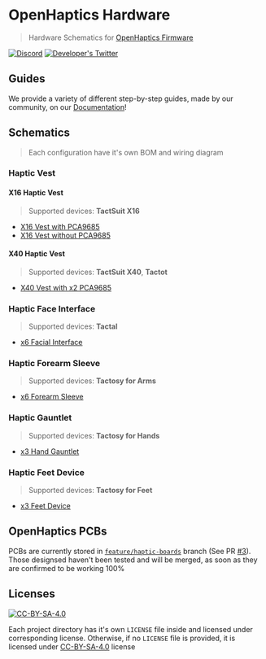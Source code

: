 # OpenHaptics Hardware

> Hardware Schematics for [OpenHaptics Firmware](https://github.com/openhaptics/openhaptics-firmware)

[![Discord](https://img.shields.io/discord/966090258104062023?label=Discord&logo=discord)](https://discord.gg/YUtRKAqty2)
[![Developer's Twitter](https://img.shields.io/twitter/follow/leon0399?color=%231DA1F2&label=Developer%27s%20Twitter&logo=twitter)](https://twitter.com/leon0399)

## Guides

We provide a variety of different step-by-step guides, made by our community, on our [Documentation](https://openhaptics.github.io/guides/getting-started)!

## Schematics

> Each configuration have it's own BOM and wiring diagram

### Haptic Vest

#### X16 Haptic Vest

> Supported devices: **TactSuit X16**

* [X16 Vest with PCA9685](Devices/X16%20Vest/ESP32%20%2B%20PCA9685/)
* [X16 Vest without PCA9685](Devices/X16%20Vest/ESP32%20%2B%20Integrated%20PWM/)

#### X40 Haptic Vest

> Supported devices: **TactSuit X40**, **Tactot**

* [X40 Vest with x2 PCA9685](Devices/X40%20Vest/ESP32%20%2B%20x2%20PCA9685%20%2B%20Integrated%20PWM/)

### Haptic Face Interface

> Supported devices: **Tactal**

* [x6 Facial Interface](Devices/Face%20Interface/ESP32%20+%20Integrated%20PWM/)

### Haptic Forearm Sleeve

> Supported devices: **Tactosy for Arms**

* [x6 Forearm Sleeve](Devices/Forearm%20Sleeves/ESP32%20+%20Integrated%20PWM/)

### Haptic Gauntlet

> Supported devices: **Tactosy for Hands**

* [x3 Hand Gauntlet](Devices/Hand%20Gauntlets/ESP32%20+%20Integrated%20PWM/)

### Haptic Feet Device

> Supported devices: **Tactosy for Feet**

* [x3 Feet Device](Devices/Feet%20Devices/ESP32%20+%20Integrated%20PWM/)

## OpenHaptics PCBs

PCBs are currently stored in [`feature/haptic-boards`](https://github.com/openhaptics/openhaptics-hardware/tree/feature/haptic-boards) branch (See PR [#3](https://github.com/openhaptics/openhaptics-hardware/pull/3)). Those designsed haven't been tested and will be merged, as soon as they are confirmed to be working 100%

## Licenses

[![CC-BY-SA-4.0](https://img.shields.io/github/license/openhaptics/openhaptics.github.io)](/LICENSE)

Each project directory has it's own `LICENSE` file inside and licensed under corresponding license. Otherwise, if no `LICENSE` file is provided, it is licensed under [CC-BY-SA-4.0](https://creativecommons.org/licenses/by-sa/4.0/) license

